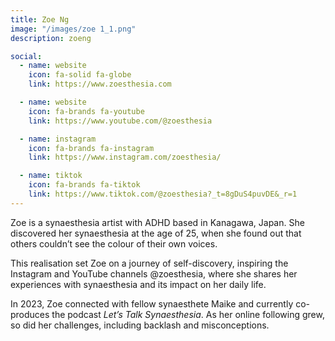 ```yaml
---
title: Zoe Ng
image: "/images/zoe 1_1.png"
description: zoeng

social:
  - name: website
    icon: fa-solid fa-globe
    link: https://www.zoesthesia.com

  - name: website
    icon: fa-brands fa-youtube
    link: https://www.youtube.com/@zoesthesia

  - name: instagram
    icon: fa-brands fa-instagram
    link: https://www.instagram.com/zoesthesia/

  - name: tiktok
    icon: fa-brands fa-tiktok
    link: https://www.tiktok.com/@zoesthesia?_t=8gDuS4puvDE&_r=1
---
```


Zoe is a synaesthesia artist with ADHD based in Kanagawa, Japan.
She discovered her synaesthesia at the age of 25, when she found out that others couldn’t see the colour of their own voices.

This realisation set Zoe on a journey of self-discovery, inspiring the Instagram and YouTube channels @zoesthesia, where she shares her experiences with synaesthesia and its impact on her daily life.

In 2023, Zoe connected with fellow synaesthete Maike and currently co-produces the podcast *Let’s Talk Synaesthesia*. As her online following grew, so did her challenges, including backlash and misconceptions.
